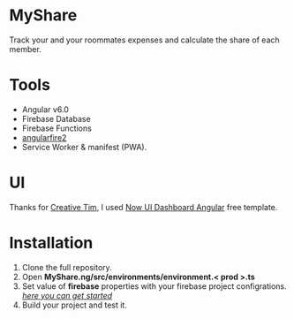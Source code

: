 # MyShare
Track your and your roommates expenses and calculate the share of each member.

# Tools

- Angular v6.0
- Firebase Database
- Firebase Functions 
- [angularfire2](https://github.com/angular/angularfire2)
- Service Worker & manifest (PWA).

# UI 

Thanks for [Creative Tim](https://www.creative-tim.com/), I used [Now UI Dashboard Angular](https://www.creative-tim.com/product/now-ui-dashboard-angular) free template.

# Installation

1. Clone the full repository.
2. Open **MyShare.ng/src/environments/environment.< prod >.ts**
3. Set value of **firebase** properties with your firebase project configrations. _[here you can get started](https://firebase.google.com/docs/web/setup)_
4. Build your project and test it. 
